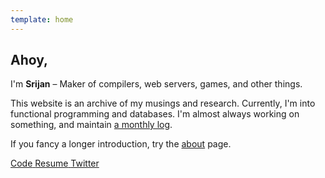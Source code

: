 ```yaml
---
template: home
---
```


## Ahoy,

I'm **Srijan** – Maker of compilers, web servers, games, and other things.

This website is an archive of my musings and research.
Currently, I'm into functional programming and databases.
I'm almost always working on something, and maintain [a monthly log](/now).

If you fancy a longer introduction, try the [about](/about) page.

<p class="buttons">
    <a class="button" href="https://github.com/srijan-paul" target="_blank">
        <i class="lni lni-github"></i>
        <span>Code</span>
    </a>
    <a
      class="button"
      href="/resume.pdf"
      target="_blank" >
        <i class="lni lni-empty-file"></i>
        <span>Resume</span>
    </a>
    <a class="button" href="https://twitter.com/ptrCast" target="_blank">
        <i class="lni lni-twitter"></i>
        <span>Twitter</span>
    </a>
</p>

